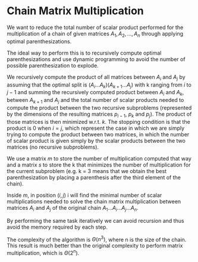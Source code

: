 # Chain Matrix Multiplication

We want to reduce the total number of scalar product performed for the multiplication of a chain of given matrices $A_1, A_2, \dots, A_n$ through applying optimal parenthesizations.

The ideal way to perform this is to recursively compute optimal parenthesizations and use dynamic programming to avoid the number of possible parenthesization to explode.

We recursively compute the product of all matrices between $A_i$ and $A_j$ by assuming that the optimal split is $(A_i \dots A_k)(A_{k+1} \dots A_j)$ with k ranging from $i$ to $j-1$ and summing the recursively computed product between $A_i$ and $A_k$, between $A_{k+1}$ and $A_j$ and the total number of scalar products needed to compute the product between the two recursive subproblems (represented by the dimensions of the resulting matrices $p_{i-1}$, $p_k$ and $p_j$). The product of those matrices is then minimized w.r.t. $k$. The stopping condition is that the product is 0 when $i = j$, which represent the case in which we are simply trying to compute the product between two matrices, in which the number of scalar product is given simply by the scalar products between the two matrices (no recursive subproblems).

We use a matrix $m$ to store the number of multiplication computed that way and a matrix $s$ to store the k that minimizes the number of multiplication for the current subproblem (e.g. k = 3 means that we obtain the best parenthesization by placing a parenthesis after the third element of the chain).

Inside $m$, in position $(i,j)$ i will find the minimal number of scalar multiplications needed to solve the chain matrix multiplication between matrices $A_i$ and $A_j$ of the original chain $A_1 \dots A_i \dots A_j \dots A_n$.

By performing the same task iteratively we can avoid recursion and thus avoid the memory required by each step.

The complexity of the algorithm is $\Theta(n^3)$, where n is the size of the chain. This result is much better than the original complexity to perform matrix multiplication, which is $\Theta(2^n)$.